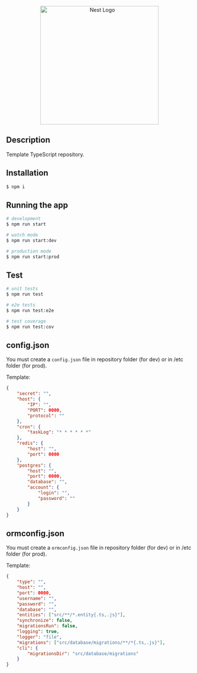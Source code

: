 <p align="center">
  <a href="http://nestjs.com/" target="blank"><img src="https://nestjs.com/img/logo_text.svg" width="320" alt="Nest Logo" /></a>
</p>

## Description

Template TypeScript repository.

## Installation

```bash
$ npm i
```

## Running the app

```bash
# development
$ npm run start

# watch mode
$ npm run start:dev

# production mode
$ npm run start:prod
```

## Test

```bash
# unit tests
$ npm run test

# e2e tests
$ npm run test:e2e

# test coverage
$ npm run test:cov
```

## config.json

You must create a `config.json` file in repository folder (for dev) or in /etc folder (for prod).

Template:
```json
{
    "secret": "",
    "host": {
        "IP": "",
        "PORT": 0000,
        "protocol": ""
    },
    "cron": {
        "taskLog": "* * * * * *"
    },
    "redis": {
        "host": "",
        "port": 0000
    },
    "postgres": {
        "host": "",
        "port": 0000,
        "database": "",
        "account": {
            "login": "",
            "password": ""
        }
    }
}
```

## ormconfig.json

You must create a `ormconfig.json` file in repository folder (for dev) or in /etc folder (for prod).

Template:
```json
{
    "type": "",
    "host": "",
    "port": 0000,
    "username": "",
    "password": "",
    "database": "",
    "entities": ["src/**/*.entity{.ts,.js}"],
    "synchronize": false,
    "migrationsRun": false,
    "logging": true,
    "logger": "file",
    "migrations": ["src/database/migrations/**/*{.ts,.js}"],
    "cli": {
        "migrationsDir": "src/database/migrations"
    }
}
```